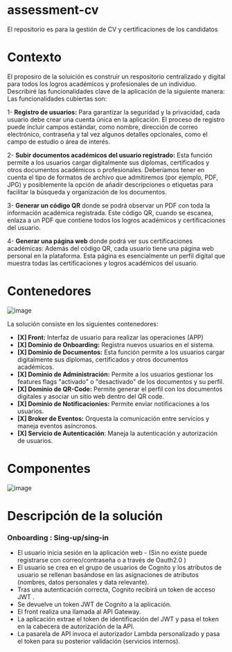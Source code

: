 # assessment-cv
El repositorio es para la gestión de CV y certificaciones de los candidatos

# Contexto

El proposiro de la soluición es construir un respositorio centralizado y digital para todos los logros académicos y profesionales de un individuo.
Describiré las funcionalidades clave de la aplicación de la siguiente manera:
Las funcionalidades cubiertas son:

1- **Registro de usuarios:** Para garantizar la seguridad y la privacidad, cada usuario debe crear una cuenta única en la aplicación. El proceso de registro puede incluir campos estándar, como nombre, dirección de correo electrónico, contraseña y tal vez algunos detalles opcionales, como el campo de estudio o área de interés.

2- **Subir documentos académicos del usuario registrado:** Esta función permite a los usuarios cargar digitalmente sus diplomas, certificados y otros documentos académicos o profesionales. Deberíamos tener en cuenta el tipo de formatos de archivo que admitiremos (por ejemplo, PDF, JPG) y posiblemente la opción de añadir descripciones o etiquetas para facilitar la búsqueda y organización de los documentos.

3- **Generar un código QR** donde se podrá observar un PDF con toda la información académica registrada. Este código QR, cuando se escanea, enlaza a un PDF que contiene todos los logros académicos y certificaciones del usuario. 

4- **Generar una página web** donde podrá ver sus certificaciones académicas: Además del código QR, cada usuario tiene una página web personal en la plataforma. Esta página es esencialmente un perfil digital que muestra todas las certificaciones y logros académicos del usuario. 

# Contenedores
![image](https://github.com/jgutierrez-pragmatico/assessment-cv/assets/117243510/db7f01bc-1d8a-4441-bb2b-01b661f0df8f)


La solución consiste en los siguientes contenedores:
- **[X] Front:** Interfaz de usuario para realizar las operaciones (APP)
- **[X] Dominio de Onboarding:** Registra nuevos usuarios en el sistema.
- **[X] Dominio de Documentos:** Esta función permite a los usuarios cargar digitalmente sus diplomas, certificados y otros documentos académicos.
- **[X] Dominio de Administración:** Permite a los usuarios gestionar los features flags "activado" o "desactivado" de los documentos y su perfil.
- **[X] Dominio de QR-Code:** Permite generar el perfil con los documentos digitales y asociar un sitio web dentro del QR code.
- **[X] Dominio de Notificacionies:** Permite enviar notificaciones a los usuarios.
- **[X] Broker de Eventos:** Orquesta la comunicación entre servicios y maneja eventos asíncronos.
- **[X] Servicio de Autenticación**: Maneja la autenticación y autorización de usuarios.

# Componentes
![image](https://github.com/jgutierrez-pragmatico/assessment-cv/assets/117243510/87076ae8-f523-4f21-8d00-8b8ded546d0d)

# Descripción de la solución

### Onboarding : Sing-up/sing-in
- El usuario inicia sesión en la aplicación web - (Sin no existe puede registrarse con correo/contraseña o  a través de Oauth2.0 )
- El usuario se crea en el grupo de usuarios de Cognito y los atributos de usuario se rellenan basándose en las asignaciones de atributos (nombres, datos personales y data relevante).
- Tras una autenticación correcta, Cognito recibirá un token de acceso JWT .
- Se devuelve un token JWT de Cognito a la aplicación.
- El front  realiza una llamada al API Gateway.
- La aplicación extrae el token de identificación del JWT y pasa el token en la cabecera de autorización de la API.
- La pasarela de API invoca el autorizador Lambda personalizado y pasa el token para su posterior validación (servicios internos).
  
